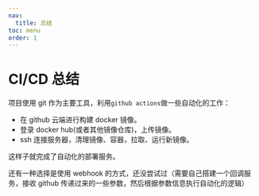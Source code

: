 ```yaml
---
nav:
  title: 总结
toc: menu
order: 1
---
```


# CI/CD 总结

项目使用 git 作为主要工具，利用`github actions`做一些自动化的工作：

- 在 github 云端进行构建 docker 镜像。
- 登录 docker hub(或者其他镜像仓库)，上传镜像。
- ssh 连接服务器，清理镜像、容器，拉取、运行新镜像。

这样子就完成了自动化的部署服务。

还有一种选择是使用 webhook 的方式，还没尝试过（需要自己搭建一个回调服务，接收 github 传递过来的一些参数，然后根据参数信息执行自动化的逻辑）
